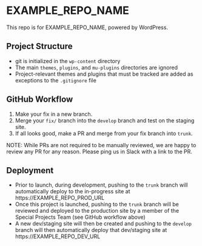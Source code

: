 # EXAMPLE_REPO_NAME

This repo is for EXAMPLE_REPO_NAME, powered by WordPress.

## Project Structure

- git is initialized in the `wp-content` directory
- The main `themes`, `plugins`, and `mu-plugins` directories are ignored
- Project-relevant themes and plugins that must be tracked are added as exceptions to the `.gitignore` file

## GitHub Workflow

1. Make your fix in a new branch.
1. Merge your `fix/` branch into the `develop` branch and test on the staging site.
1. If all looks good, make a PR and merge from your fix branch into `trunk`.

NOTE: While PRs are not required to be manually reviewed, we are happy to review any PR for any reason. Please ping us in Slack with a link to the PR.

## Deployment

- Prior to launch, during development, pushing to the `trunk` branch will automatically deploy to the in-progress site at https://EXAMPLE_REPO_PROD_URL
- Once this project is launched, pushing to the `trunk` branch will be reviewed and deployed to the production site by a member of the Special Projects Team (see GitHub workflow above)
- A new dev/staging site will then be created and pushing to the `develop` branch will then automatically deploy that dev/staging site at https://EXAMPLE_REPO_DEV_URL
